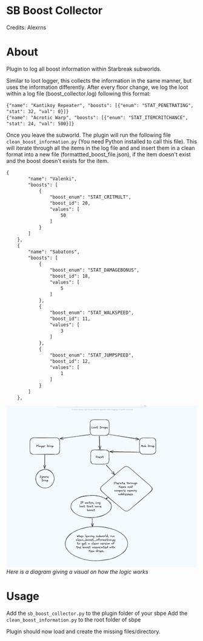 # SB Boost Collector
Credits: Alexrns    

# About
Plugin to log all boost information within Starbreak subworlds.  

Similar to loot logger, this collects the information in the same manner, but uses the information differently.
After every floor change, we log the loot within a log file (boost_collector.log) following this format:

```
{"name": "Kantikoy Repeater", "boosts": [{"enum": "STAT_PENETRATING", "stat": 32, "val": 0}]}
{"name": "Acrotic Warp", "boosts": [{"enum": "STAT_ITEMCRITCHANCE", "stat": 24, "val": 500}]}
```

Once you leave the subworld. The plugin will run the following file `clean_boost_information.py` (You need Python installed to call this file).
This will iterate through all the items in the log file and and insert them in a clean format into a new file (formattted_boost_file.json), 
if the item doesn't exist and the boost doesn't exists for the item.

```
{
        "name": "Valenki",
        "boosts": [
            {
                "boost_enum": "STAT_CRITMULT",
                "boost_id": 20,
                "values": [
                    50
                ]
            }
        ]
    },
    {
        "name": "Sabatons",
        "boosts": [
            {
                "boost_enum": "STAT_DAMAGEBONUS",
                "boost_id": 18,
                "values": [
                    5
                ]
            },
            {
                "boost_enum": "STAT_WALKSPEED",
                "boost_id": 11,
                "values": [
                    3
                ]
            },
            {
                "boost_enum": "STAT_JUMPSPEED",
                "boost_id": 12,
                "values": [
                    1
                ]
            }
        ]
    },
```

![Boost Collector State Diagram](boost_collect_state_diagram.png)  
*Here is a diagram giving a visual on how the logic works*

 # Usage
Add the `sb_boost_collector.py` to the plugin folder of your sbpe
Add the `clean_boost_information.py` to the root folder of sbpe   

Plugin should now load and create the missing files/directory.
  